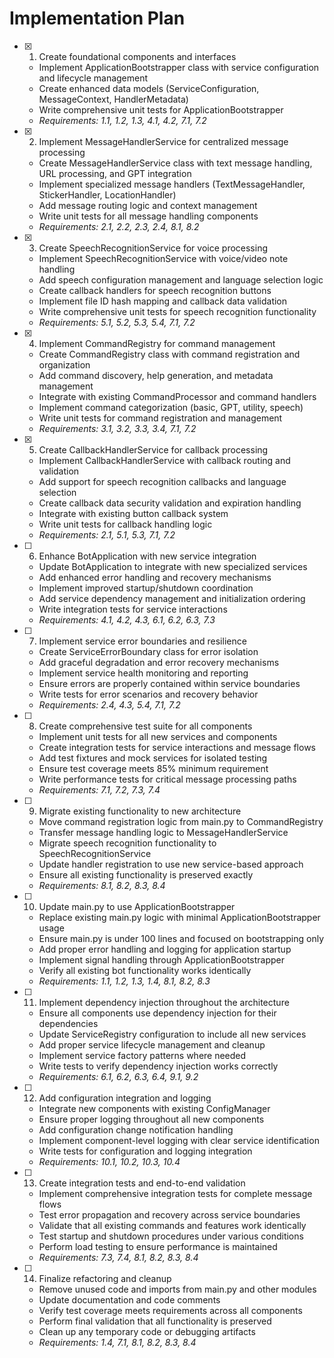# Implementation Plan

- [x] 1. Create foundational components and interfaces
  - Implement ApplicationBootstrapper class with service configuration and lifecycle management
  - Create enhanced data models (ServiceConfiguration, MessageContext, HandlerMetadata)
  - Write comprehensive unit tests for ApplicationBootstrapper
  - _Requirements: 1.1, 1.2, 1.3, 4.1, 4.2, 7.1, 7.2_

- [x] 2. Implement MessageHandlerService for centralized message processing
  - Create MessageHandlerService class with text message handling, URL processing, and GPT integration
  - Implement specialized message handlers (TextMessageHandler, StickerHandler, LocationHandler)
  - Add message routing logic and context management
  - Write unit tests for all message handling components
  - _Requirements: 2.1, 2.2, 2.3, 2.4, 8.1, 8.2_

- [x] 3. Create SpeechRecognitionService for voice processing
  - Implement SpeechRecognitionService with voice/video note handling
  - Add speech configuration management and language selection logic
  - Create callback handlers for speech recognition buttons
  - Implement file ID hash mapping and callback data validation
  - Write comprehensive unit tests for speech recognition functionality
  - _Requirements: 5.1, 5.2, 5.3, 5.4, 7.1, 7.2_

- [x] 4. Implement CommandRegistry for command management
  - Create CommandRegistry class with command registration and organization
  - Add command discovery, help generation, and metadata management
  - Integrate with existing CommandProcessor and command handlers
  - Implement command categorization (basic, GPT, utility, speech)
  - Write unit tests for command registration and management
  - _Requirements: 3.1, 3.2, 3.3, 3.4, 7.1, 7.2_

- [x] 5. Create CallbackHandlerService for callback processing
  - Implement CallbackHandlerService with callback routing and validation
  - Add support for speech recognition callbacks and language selection
  - Create callback data security validation and expiration handling
  - Integrate with existing button callback system
  - Write unit tests for callback handling logic
  - _Requirements: 2.1, 5.1, 5.3, 7.1, 7.2_

- [ ] 6. Enhance BotApplication with new service integration
  - Update BotApplication to integrate with new specialized services
  - Add enhanced error handling and recovery mechanisms
  - Implement improved startup/shutdown coordination
  - Add service dependency management and initialization ordering
  - Write integration tests for service interactions
  - _Requirements: 4.1, 4.2, 4.3, 6.1, 6.2, 6.3, 7.3_

- [ ] 7. Implement service error boundaries and resilience
  - Create ServiceErrorBoundary class for error isolation
  - Add graceful degradation and error recovery mechanisms
  - Implement service health monitoring and reporting
  - Ensure errors are properly contained within service boundaries
  - Write tests for error scenarios and recovery behavior
  - _Requirements: 2.4, 4.3, 5.4, 7.1, 7.2_

- [ ] 8. Create comprehensive test suite for all components
  - Implement unit tests for all new services and components
  - Create integration tests for service interactions and message flows
  - Add test fixtures and mock services for isolated testing
  - Ensure test coverage meets 85% minimum requirement
  - Write performance tests for critical message processing paths
  - _Requirements: 7.1, 7.2, 7.3, 7.4_

- [ ] 9. Migrate existing functionality to new architecture
  - Move command registration logic from main.py to CommandRegistry
  - Transfer message handling logic to MessageHandlerService
  - Migrate speech recognition functionality to SpeechRecognitionService
  - Update handler registration to use new service-based approach
  - Ensure all existing functionality is preserved exactly
  - _Requirements: 8.1, 8.2, 8.3, 8.4_

- [ ] 10. Update main.py to use ApplicationBootstrapper
  - Replace existing main.py logic with minimal ApplicationBootstrapper usage
  - Ensure main.py is under 100 lines and focused on bootstrapping only
  - Add proper error handling and logging for application startup
  - Implement signal handling through ApplicationBootstrapper
  - Verify all existing bot functionality works identically
  - _Requirements: 1.1, 1.2, 1.3, 1.4, 8.1, 8.2, 8.3_

- [ ] 11. Implement dependency injection throughout the architecture
  - Ensure all components use dependency injection for their dependencies
  - Update ServiceRegistry configuration to include all new services
  - Add proper service lifecycle management and cleanup
  - Implement service factory patterns where needed
  - Write tests to verify dependency injection works correctly
  - _Requirements: 6.1, 6.2, 6.3, 6.4, 9.1, 9.2_

- [ ] 12. Add configuration integration and logging
  - Integrate new components with existing ConfigManager
  - Ensure proper logging throughout all new components
  - Add configuration change notification handling
  - Implement component-level logging with clear service identification
  - Write tests for configuration and logging integration
  - _Requirements: 10.1, 10.2, 10.3, 10.4_

- [ ] 13. Create integration tests and end-to-end validation
  - Implement comprehensive integration tests for complete message flows
  - Test error propagation and recovery across service boundaries
  - Validate that all existing commands and features work identically
  - Test startup and shutdown procedures under various conditions
  - Perform load testing to ensure performance is maintained
  - _Requirements: 7.3, 7.4, 8.1, 8.2, 8.3, 8.4_

- [ ] 14. Finalize refactoring and cleanup
  - Remove unused code and imports from main.py and other modules
  - Update documentation and code comments
  - Verify test coverage meets requirements across all components
  - Perform final validation that all functionality is preserved
  - Clean up any temporary code or debugging artifacts
  - _Requirements: 1.4, 7.1, 8.1, 8.2, 8.3, 8.4_
